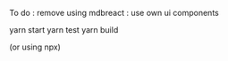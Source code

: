 To do : remove using mdbreact : use own ui components

yarn start
yarn test
yarn build

(or using npx)

   
